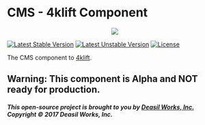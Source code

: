 CMS - 4klift Component
======================

<p align="center"><a href="https://github.com/deasilworks/4klift" target="_blank">
    <img src="https://raw.githubusercontent.com/deasilworks/4klift/master/assets/4KLIFT_Component_CMS.png">
</a></p>

[![Latest Stable Version](https://poser.pugx.org/deasilworks/cms/v/stable)](https://packagist.org/packages/deasilworks/cms)
[![Latest Unstable Version](https://poser.pugx.org/deasilworks/cms/v/unstable)](https://packagist.org/packages/deasilworks/cms)
[![License](https://poser.pugx.org/deasilworks/cms/license)](https://packagist.org/packages/deasilworks/cms)

The CMS component to [4klift](https://github.com/deasilworks/4klift).

## Warning: This component is Alpha and NOT ready for production.

##### This open-source project is brought to you by [Deasil Works, Inc.](http://deasil.works/) Copyright &copy; 2017 Deasil Works, Inc.
